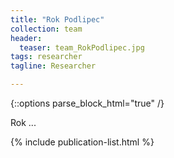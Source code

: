 ```yaml
---
title: "Rok Podlipec"
collection: team
header:
  teaser: team_RokPodlipec.jpg
tags: researcher
tagline: Researcher

---
```


{::options parse_block_html="true" /}

Rok ...

{% include publication-list.html %}